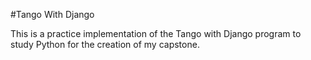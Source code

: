 #Tango With Django

This is a practice implementation of the Tango with Django program to study
Python for the creation of my capstone.
